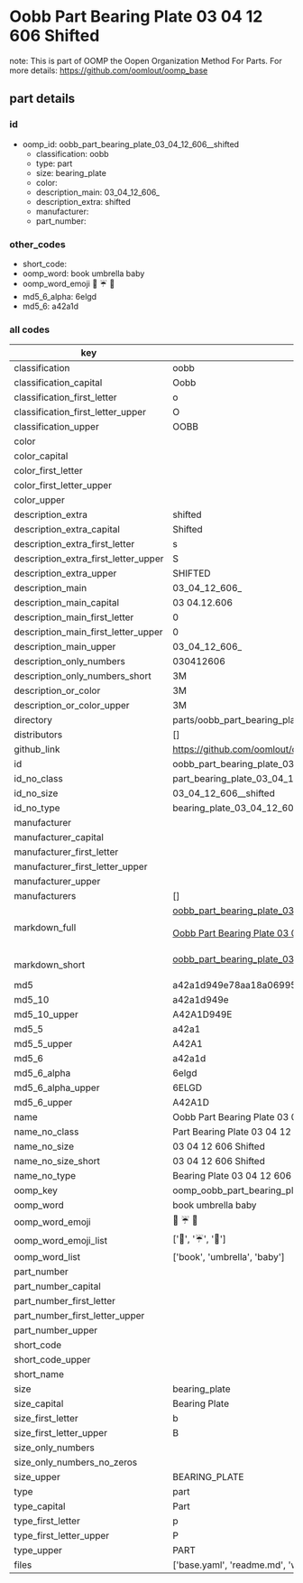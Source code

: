 # Oobb Part Bearing Plate 03 04 12 606  Shifted  

note: This is part of OOMP the Oopen Organization Method For Parts. For more details: https://github.com/oomlout/oomp_base

##  part details





### id
* oomp_id: oobb_part_bearing_plate_03_04_12_606__shifted
  * classification: oobb
  * type: part
  * size: bearing_plate
  * color: 
  * description_main: 03_04_12_606_
  * description_extra: shifted
  * manufacturer: 
  * part_number: 

### other_codes
* short_code: 
* oomp_word: book umbrella baby
* oomp_word_emoji :book: :umbrella: :baby:
* md5_6_alpha: 6elgd
* md5_6: a42a1d

### all codes 
| key | value |  
| --- | --- |  
| classification | oobb |  
| classification_capital | Oobb |  
| classification_first_letter | o |  
| classification_first_letter_upper | O |  
| classification_upper | OOBB |  
| color |  |  
| color_capital |  |  
| color_first_letter |  |  
| color_first_letter_upper |  |  
| color_upper |  |  
| description_extra | shifted |  
| description_extra_capital | Shifted |  
| description_extra_first_letter | s |  
| description_extra_first_letter_upper | S |  
| description_extra_upper | SHIFTED |  
| description_main | 03_04_12_606_ |  
| description_main_capital | 03 04.12.606  |  
| description_main_first_letter | 0 |  
| description_main_first_letter_upper | 0 |  
| description_main_upper | 03_04_12_606_ |  
| description_only_numbers | 030412606 |  
| description_only_numbers_short | 3M |  
| description_or_color | 3M |  
| description_or_color_upper | 3M |  
| directory | parts/oobb_part_bearing_plate_03_04_12_606__shifted |  
| distributors | [] |  
| github_link | https://github.com/oomlout/oomlout_oomp_part_src/tree/main/parts/oobb_part_bearing_plate_03_04_12_606__shifted/working |  
| id | oobb_part_bearing_plate_03_04_12_606__shifted |  
| id_no_class | part_bearing_plate_03_04_12_606__shifted |  
| id_no_size | 03_04_12_606__shifted |  
| id_no_type | bearing_plate_03_04_12_606__shifted |  
| manufacturer |  |  
| manufacturer_capital |  |  
| manufacturer_first_letter |  |  
| manufacturer_first_letter_upper |  |  
| manufacturer_upper |  |  
| manufacturers | [] |  
| markdown_full | [oobb_part_bearing_plate_03_04_12_606__shifted](https://github.com/oomlout/oomlout_oomp_part_src/tree/main/parts/oobb_part_bearing_plate_03_04_12_606__shifted/working)<br>[](https://github.com/oomlout/oomlout_oomp_part_src/tree/main/parts/oobb_part_bearing_plate_03_04_12_606__shifted/working)<br>[Oobb Part Bearing Plate 03 04 12 606  Shifted](https://github.com/oomlout/oomlout_oomp_part_src/tree/main/parts/oobb_part_bearing_plate_03_04_12_606__shifted/working)<br><br> |  
| markdown_short | [oobb_part_bearing_plate_03_04_12_606__shifted](https://github.com/oomlout/oomlout_oomp_part_src/tree/main/parts/oobb_part_bearing_plate_03_04_12_606__shifted/working)<br><br> |  
| md5 | a42a1d949e78aa18a069951e230adfed |  
| md5_10 | a42a1d949e |  
| md5_10_upper | A42A1D949E |  
| md5_5 | a42a1 |  
| md5_5_upper | A42A1 |  
| md5_6 | a42a1d |  
| md5_6_alpha | 6elgd |  
| md5_6_alpha_upper | 6ELGD |  
| md5_6_upper | A42A1D |  
| name | Oobb Part Bearing Plate 03 04 12 606  Shifted |  
| name_no_class | Part Bearing Plate 03 04 12 606  Shifted |  
| name_no_size | 03 04 12 606  Shifted |  
| name_no_size_short | 03 04 12 606  Shifted |  
| name_no_type | Bearing Plate 03 04 12 606  Shifted |  
| oomp_key | oomp_oobb_part_bearing_plate_03_04_12_606__shifted |  
| oomp_word | book umbrella baby |  
| oomp_word_emoji | :book: :umbrella: :baby: |  
| oomp_word_emoji_list | [':book:', ':umbrella:', ':baby:'] |  
| oomp_word_list | ['book', 'umbrella', 'baby'] |  
| part_number |  |  
| part_number_capital |  |  
| part_number_first_letter |  |  
| part_number_first_letter_upper |  |  
| part_number_upper |  |  
| short_code |  |  
| short_code_upper |  |  
| short_name |  |  
| size | bearing_plate |  
| size_capital | Bearing Plate |  
| size_first_letter | b |  
| size_first_letter_upper | B |  
| size_only_numbers |  |  
| size_only_numbers_no_zeros |  |  
| size_upper | BEARING_PLATE |  
| type | part |  
| type_capital | Part |  
| type_first_letter | p |  
| type_first_letter_upper | P |  
| type_upper | PART |  
| files | ['base.yaml', 'readme.md', 'working.json', 'working.yaml'] |  
